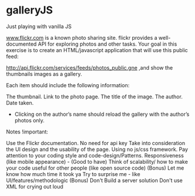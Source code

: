 # galleryJS
Just playing with vanilla JS

www.flickr.com is a known photo sharing site. flickr provides a well-documented API for exploring photos and other tasks.
Your goal in this exercise is to create an HTML/javascript application that will use this public feed:

http://api.flickr.com/services/feeds/photos_public.gne ,and show the thumbnails images as a gallery.

Each item should include the following information:

The thumbnail.
Link to the photo page.
The title of the image.
The author.
Date taken.

* Clicking on the author’s name should reload the gallery with the author’s photos only.

Notes !important:

Use the Flickr documentation.
No need for api key
Take into consideration the UI design and the usability of the page.
Using no js/css framework. 
Pay attention to your coding style and code-design/Patterns.
Responsiveness (like mobile appearance) - (Good to have)
Think of scalability/ how to make your code useful for other people (like open source code) (Bonus)
Let me know how much time it took ya
Try to surprise me - like UI/features/methodologic (Bonus) 
Don't Build a server solution 
Don't use XML for crying out loud
